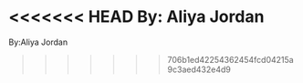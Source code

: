 <<<<<<< HEAD
By: Aliya Jordan
=======
By:Aliya Jordan
>>>>>>> 706b1ed42254362454fcd04215a9c3aed432e4d9
